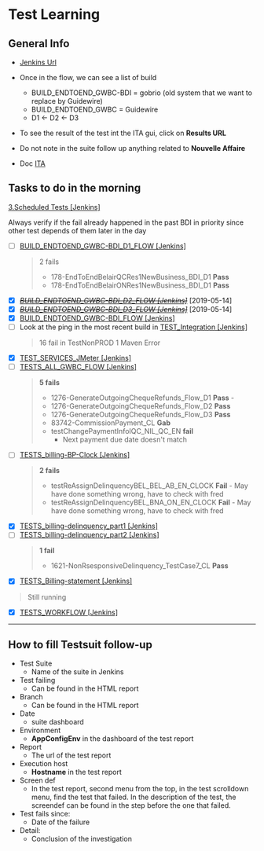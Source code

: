 # Test Learning

## General Info

 - [Jenkins Url](https://stha38e56:444/view/Billing/)

  - Once in the flow, we can see a list of build
    - BUILD_ENDTOEND_GWBC-BDI = gobrio (old system that we want to replace by Guidewire)
    - BUILD_ENDTOEND_GWBC = Guidewire
    - D1 <- D2 <- D3
- To see the result of the test int the ITA gui, click on **Results URL**
- Do not note in the suite follow up anything related to **Nouvelle Affaire**
- Doc [ITA](https://apps.iad.ca.inet/sites/adsth/ITA/default.aspx )
## Tasks to do in the morning
[3.Scheduled Tests [Jenkins]](https://stha38e56:444/view/Billing/view/3.Scheduled%20Tests/)

Always verify if the fail already happened in the past
BDI in priority since other test depends of them later in the day

- [ ] [BUILD_ENDTOEND_GWBC-BDI_D1_FLOW [Jenkins]](https://stha38e56:444/view/Billing/view/3.Scheduled%20Tests/job/BUILD_ENDTOEND_GWBC-BDI_D1_FLOW/)
  > 2 fails
  > - 178-EndToEndBelairQCRes1NewBusiness_BDI_D1 **Pass**
  > - 178-EndToEndBelairONRes1NewBusiness_BDI_D1 **Pass**
- [X] ~~*[BUILD_ENDTOEND_GWBC-BDI_D2_FLOW [Jenkins]](https://stha38e56:444/view/Billing/view/3.Scheduled%20Tests/job/BUILD_ENDTOEND_GWBC-BDI_D2_FLOW/)*~~ [2019-05-14]
- [X] ~~*[BUILD_ENDTOEND_GWBC-BDI_D3_FLOW [Jenkins]](https://stha38e56:444/view/Billing/view/3.Scheduled%20Tests/job/BUILD_ENDTOEND_GWBC-BDI_D3_FLOW/)*~~ [2019-05-14]
- [X] [BUILD_ENDTOEND_GWBC-BDI_FLOW [Jenkins]](https://stha38e56:444/view/Billing/view/3.Scheduled%20Tests/job/BUILD_ENDTOEND_GWBC-BDI_FLOW/)
- [ ] Look at the ping in the most recent build in [TEST_Integration [Jenkins]](https://stha38e56:444/view/Billing/view/3.Scheduled%20Tests/job/TEST_Integration/)
  > 16 fail in TestNonPROD
  > 1 Maven Error
- [X] [TEST_SERVICES_JMeter [Jenkins]](https://stha38e56:444/view/Billing/view/3.Scheduled%20Tests/job/TEST_SERVICES_JMeter/)
- [ ] [TESTS_ALL_GWBC_FLOW [Jenkins]](https://stha38e56:444/view/Billing/view/3.Scheduled%20Tests/job/TESTS_ALL_GWBC_FLOW/)
  > **5 fails**
  >  - 1276-GenerateOutgoingChequeRefunds_Flow_D1 **Pass**
        - 
  >  - 1276-GenerateOutgoingChequeRefunds_Flow_D2 **Pass**
  >  - 1276-GenerateOutgoingChequeRefunds_Flow_D3 **Pass**
  >  - 83742-CommissionPayment_CL **Gab**
  >  - testChangePaymentInfoIQC_NIL_QC_EN **fail**
  >     - Next payment due date doesn't match
- [ ] [TESTS_billing-BP-Clock [Jenkins]](https://stha38e56:444/view/Billing/view/3.Scheduled%20Tests/job/TESTS_billing-BP-Clock/)
  > **2 fails**
  > -  testReAssignDelinquencyBEL_BEL_AB_EN_CLOCK **Fail** - May have done something wrong, have to check with fred
  > -  testReAssignDelinquencyBEL_BNA_ON_EN_CLOCK **Fail** - May have done something wrong, have to check with fred
- [X] [TESTS_billing-delinquency_part1 [Jenkins]](https://stha38e56:444/view/Billing/view/3.Scheduled%20Tests/job/TESTS_billing-delinquency_part1/)
- [ ] [TESTS_billing-delinquency_part2 [Jenkins]](https://stha38e56:444/view/Billing/view/3.Scheduled%20Tests/job/TESTS_billing-delinquency_part2/)
  > **1 fail**
  > -  1621-NonRsesponsiveDelinquency_TestCase7_CL **Pass**
- [X] [TESTS_Billing-statement [Jenkins]](https://stha38e56:444/view/Billing/view/3.Scheduled%20Tests/job/TESTS_Billing-statement/)
> Still running
- [X] [TESTS_WORKFLOW [Jenkins]](https://stha38e56:444/view/Billing/view/3.Scheduled%20Tests/job/TESTS_WORKFLOW/)

---

## How to fill Testsuit follow-up

- Test Suite
  - Name of the suite in Jenkins
- Test failing
  - Can be found in the HTML report
- Branch
  - Can be found in the HTML report
- Date
  - suite dashboard
- Environment
  - **AppConfigEnv** in the dashboard of the test report
- Report
  - The url of the test report
- Execution host
  - **Hostname** in the test report
- Screen def
  - In the test report, second menu from the top, in the test scrolldown menu, find the test that failed. In the description of the test, the screendef can be found in the step before the one that failed.
- Test fails since:
  - Date of the failure
- Detail:
  - Conclusion of the investigation